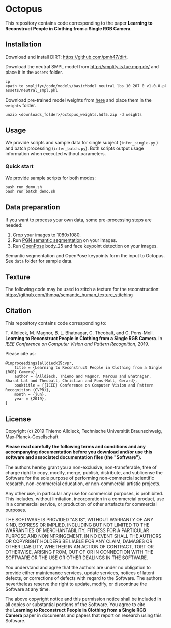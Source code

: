 # Octopus

This repository contains code corresponding to the paper **Learning to Reconstruct People in Clothing from a Single RGB Camera**.

## Installation

Download and install DIRT: https://github.com/pmh47/dirt.

Download the neutral SMPL model from http://smplify.is.tue.mpg.de/ and place it in the `assets` folder.
```
cp <path_to_smplify>/code/models/basicModel_neutral_lbs_10_207_0_v1.0.0.pkl assets/neutral_smpl.pkl
```

Download pre-trained model weights from [here](https://drive.google.com/open?id=1_CwZo4i48t1TxIlIuUX3JDo6K7QdYI5r) and place them in the `weights` folder.

```
unzip <downloads_folder>/octopus_weights.hdf5.zip -d weights
```


## Usage

We provide scripts and sample data for single subject (`infer_single.py` ) and batch processing (`infer_batch.py`).
Both scripts output usage information when executed without parameters.

### Quick start

We provide sample scripts for both modes:

```
bash run_demo.sh
bash run_batch_demo.sh
```

## Data preparation

If you want to process your own data, some pre-processing steps are needed:

1. Crop your images to 1080x1080.
2. Run [PGN semantic segmentation](https://github.com/Engineering-Course/CIHP_PGN) on your images.
3. Run [OpenPose](https://github.com/CMU-Perceptual-Computing-Lab/openpose) body_25 and face keypoint detection on your images.

Semantic segmentation and OpenPose keypoints form the input to Octopus. See `data` folder for sample data.

## Texture

The following code may be used to stitch a texture for the reconstruction: https://github.com/thmoa/semantic_human_texture_stitching


## Citation

This repository contains code corresponding to:

T. Alldieck, M. Magnor, B. L. Bhatnagar, C. Theobalt, and G. Pons-Moll.
**Learning to Reconstruct People in Clothing from a Single RGB Camera**. In
*IEEE Conference on Computer Vision and Pattern Recognition*, 2019.

Please cite as:

```
@inproceedings{alldieck19cvpr,
    title = {Learning to Reconstruct People in Clothing from a Single {RGB} Camera},
    author = {Alldieck, Thiemo and Magnor, Marcus and Bhatnagar, Bharat Lal and Theobalt, Christian and Pons-Moll, Gerard},
    booktitle = {{IEEE} Conference on Computer Vision and Pattern Recognition (CVPR)},
    month = {jun},
    year = {2019},
}
```


## License

Copyright (c) 2019 Thiemo Alldieck, Technische Universität Braunschweig, Max-Planck-Gesellschaft

**Please read carefully the following terms and conditions and any accompanying documentation before you download and/or use this software and associated documentation files (the "Software").**

The authors hereby grant you a non-exclusive, non-transferable, free of charge right to copy, modify, merge, publish, distribute, and sublicense the Software for the sole purpose of performing non-commercial scientific research, non-commercial education, or non-commercial artistic projects.

Any other use, in particular any use for commercial purposes, is prohibited. This includes, without limitation, incorporation in a commercial product, use in a commercial service, or production of other artefacts for commercial purposes.

THE SOFTWARE IS PROVIDED "AS IS", WITHOUT WARRANTY OF ANY KIND, EXPRESS OR IMPLIED, INCLUDING BUT NOT LIMITED TO THE WARRANTIES OF MERCHANTABILITY, FITNESS FOR A PARTICULAR PURPOSE AND NONINFRINGEMENT. IN NO EVENT SHALL THE AUTHORS OR COPYRIGHT HOLDERS BE LIABLE FOR ANY CLAIM, DAMAGES OR OTHER LIABILITY, WHETHER IN AN ACTION OF CONTRACT, TORT OR OTHERWISE, ARISING FROM, OUT OF OR IN CONNECTION WITH THE SOFTWARE OR THE USE OR OTHER DEALINGS IN THE SOFTWARE.

You understand and agree that the authors are under no obligation to provide either maintenance services, update services, notices of latent defects, or corrections of defects with regard to the Software. The authors nevertheless reserve the right to update, modify, or discontinue the Software at any time.

The above copyright notice and this permission notice shall be included in all copies or substantial portions of the Software. You agree to cite the **Learning to Reconstruct People in Clothing from a Single RGB Camera** paper in documents and papers that report on research using this Software.
